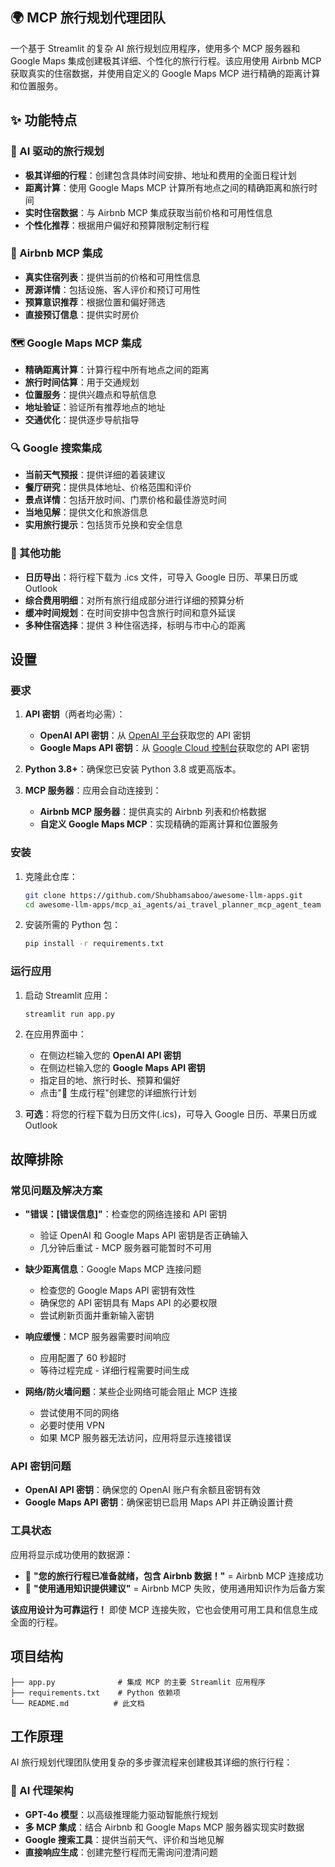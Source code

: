 ## 🌍 MCP 旅行规划代理团队

一个基于 Streamlit 的复杂 AI 旅行规划应用程序，使用多个 MCP 服务器和 Google Maps 集成创建极其详细、个性化的旅行行程。该应用使用 Airbnb MCP 获取真实的住宿数据，并使用自定义的 Google Maps MCP 进行精确的距离计算和位置服务。

## ✨ 功能特点

### 🤖 AI 驱动的旅行规划
- **极其详细的行程**：创建包含具体时间安排、地址和费用的全面日程计划
- **距离计算**：使用 Google Maps MCP 计算所有地点之间的精确距离和旅行时间
- **实时住宿数据**：与 Airbnb MCP 集成获取当前价格和可用性信息
- **个性化推荐**：根据用户偏好和预算限制定制行程

### 🏨 Airbnb MCP 集成
- **真实住宿列表**：提供当前的价格和可用性信息
- **房源详情**：包括设施、客人评价和预订可用性
- **预算意识推荐**：根据位置和偏好筛选
- **直接预订信息**：提供实时房价

### 🗺️ Google Maps MCP 集成
- **精确距离计算**：计算行程中所有地点之间的距离
- **旅行时间估算**：用于交通规划
- **位置服务**：提供兴趣点和导航信息
- **地址验证**：验证所有推荐地点的地址
- **交通优化**：提供逐步导航指导

### 🔍 Google 搜索集成
- **当前天气预报**：提供详细的着装建议
- **餐厅研究**：提供具体地址、价格范围和评价
- **景点详情**：包括开放时间、门票价格和最佳游览时间
- **当地见解**：提供文化和旅游信息
- **实用旅行提示**：包括货币兑换和安全信息

### 📅 其他功能
- **日历导出**：将行程下载为 .ics 文件，可导入 Google 日历、苹果日历或 Outlook
- **综合费用明细**：对所有旅行组成部分进行详细的预算分析
- **缓冲时间规划**：在时间安排中包含旅行时间和意外延误
- **多种住宿选择**：提供 3 种住宿选择，标明与市中心的距离

## 设置

### 要求

1. **API 密钥**（两者均必需）：
    - **OpenAI API 密钥**：从 [OpenAI 平台](https://platform.openai.com/api-keys)获取您的 API 密钥
    - **Google Maps API 密钥**：从 [Google Cloud 控制台](https://console.cloud.google.com/apis/credentials)获取您的 API 密钥

2. **Python 3.8+**：确保您已安装 Python 3.8 或更高版本。

3. **MCP 服务器**：应用会自动连接到：
    - **Airbnb MCP 服务器**：提供真实的 Airbnb 列表和价格数据
    - **自定义 Google Maps MCP**：实现精确的距离计算和位置服务

### 安装

1. 克隆此仓库：
   ```bash
   git clone https://github.com/Shubhamsaboo/awesome-llm-apps.git
   cd awesome-llm-apps/mcp_ai_agents/ai_travel_planner_mcp_agent_team
   ```

2. 安装所需的 Python 包：
   ```bash
   pip install -r requirements.txt
   ```

### 运行应用

1. 启动 Streamlit 应用：
   ```bash
   streamlit run app.py
   ```

2. 在应用界面中：
   - 在侧边栏输入您的 **OpenAI API 密钥**
   - 在侧边栏输入您的 **Google Maps API 密钥**
   - 指定目的地、旅行时长、预算和偏好
   - 点击"🎯 生成行程"创建您的详细旅行计划

3. **可选**：将您的行程下载为日历文件(.ics)，可导入 Google 日历、苹果日历或 Outlook

## 故障排除

### 常见问题及解决方案

- **"错误：[错误信息]"**：检查您的网络连接和 API 密钥
  - 验证 OpenAI 和 Google Maps API 密钥是否正确输入
  - 几分钟后重试 - MCP 服务器可能暂时不可用

- **缺少距离信息**：Google Maps MCP 连接问题
  - 检查您的 Google Maps API 密钥有效性
  - 确保您的 API 密钥具有 Maps API 的必要权限
  - 尝试刷新页面并重新输入密钥

- **响应缓慢**：MCP 服务器需要时间响应
  - 应用配置了 60 秒超时
  - 等待过程完成 - 详细行程需要时间生成

- **网络/防火墙问题**：某些企业网络可能会阻止 MCP 连接
  - 尝试使用不同的网络
  - 必要时使用 VPN
  - 如果 MCP 服务器无法访问，应用将显示连接错误

### API 密钥问题

- **OpenAI API 密钥**：确保您的 OpenAI 账户有余额且密钥有效
- **Google Maps API 密钥**：确保密钥已启用 Maps API 并正确设置计费

### 工具状态

应用将显示成功使用的数据源：
- 🏨 **"您的旅行行程已准备就绪，包含 Airbnb 数据！"** = Airbnb MCP 连接成功
- 📝 **"使用通用知识提供建议"** = Airbnb MCP 失败，使用通用知识作为后备方案

**该应用设计为可靠运行！** 即使 MCP 连接失败，它也会使用可用工具和信息生成全面的行程。

## 项目结构

```
├── app.py              # 集成 MCP 的主要 Streamlit 应用程序
├── requirements.txt    # Python 依赖项
└── README.md          # 此文档
```

## 工作原理

AI 旅行规划代理团队使用复杂的多步骤流程来创建极其详细的旅行行程：

### 🤖 AI 代理架构
- **GPT-4o 模型**：以高级推理能力驱动智能旅行规划
- **多 MCP 集成**：结合 Airbnb 和 Google Maps MCP 服务器实现实时数据
- **Google 搜索工具**：提供当前天气、评价和当地见解
- **直接响应生成**：创建完整行程而无需询问澄清问题
